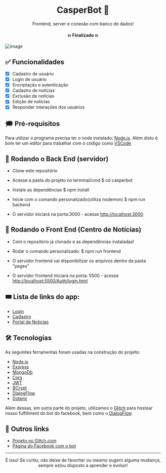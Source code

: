 <h1 align="center">CasperBot 🦾</h1>
<p align="center">Frontend, server e conexão com banco de dados!</p>

<h4 align="center"> 
 💥 Finalizado 💥
</h4>

![image](https://user-images.githubusercontent.com/55772578/147512348-19023e7e-6852-458e-a620-04ad29a24c9d.png)

## ✅ Funcionalidades

- [x] Cadastro de usuário
- [x] Login de usuário
- [x] Encriptação e autenticação
- [x] Cadastro de notícias
- [x] Exclusão de notícias
- [x] Edição de notícias
- [x] Responder interações dos usuários

## 🗯 Pré-requisitos

Para utilizar o programa precisa ter o node instalado:
[Node.js](https://nodejs.org/en/). 
Além disto é bom ter um editor para trabalhar com o código como [VSCode](https://code.visualstudio.com/)

## 🎲 Rodando o Back End (servidor)

- Clone este repositório

- Acesse a pasta do projeto no terminal/cmd
$ cd casperbot

- Instale as dependências
$ npm install

- Inicie com o comando personalizado(utiliza nodemon)
$ npm run backend

- O servidor iniciará na porta:3000 - acesse <http://localhost:3000>

## 🔅 Rodando o Front End (Centro de Notícias)

- Com o repositório já clonado e as dependências instaladas!

- Rodar o comando personalizado:
$ npm run frontend

- O servidor frontend vai disponibilizar os arquivos dentro da pasta "pages"

- O servidor frontend iniciará na porta: 5500 - acesse <http://localhost:5500/Auth/login.html>

## 🎟 Lista de links do app: 

- [Login](http://localhost:5500/Auth/login.html)
- [Cadastro](http://localhost:5500/Auth/register.html)
- [Portal de Noticias](http://localhost:5500/News/news.html)

## 🛠 Tecnologias

As seguintes ferramentas foram usadas na construção do projeto:

- [Node.js](https://nodejs.org/en/)
- [Express](https://expressjs.com/pt-br/)
- [MongoDb](https://www.mongodb.com/cloud/atlas)
- [Cors](https://www.npmjs.com/package/cors)
- [JWT](https://jwt.io)
- [BCrypt](https://www.npmjs.com/package/bcryptjs)
- [DialogFlow](https://dialogflow.cloud.google.com)
- [Dotenv](https://www.npmjs.com/package/dotenv)

Além dessas, em outra parte do projeto, utilizamos o [Glitch](glitch.com) para hostear nosso fulfillment do bot do facebook, bem como o [DialogFlow](https://dialogflow.cloud.google.com). 

## 🧵 Outros links

- [Projeto no Glitch.com](https://ripe-merciful-secretary.glitch.me)
- [Página do Facebook com o bot](https://www.facebook.com/Tempo-Bot-109100991615157/)

---
<p align="center">É isso! Se curtiu, não deixe de favoritar ou mesmo sugerir alguma mudança, sempre estou disposto a aprender e evoluir!</p>
